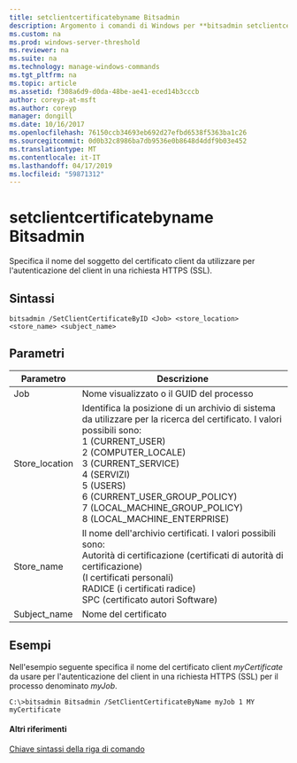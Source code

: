 ```yaml
---
title: setclientcertificatebyname Bitsadmin
description: Argomento i comandi di Windows per **bitsadmin setclientcertificatebyname** -specifica il nome del soggetto del certificato client da utilizzare per l'autenticazione del client in una richiesta HTTPS (SSL).
ms.custom: na
ms.prod: windows-server-threshold
ms.reviewer: na
ms.suite: na
ms.technology: manage-windows-commands
ms.tgt_pltfrm: na
ms.topic: article
ms.assetid: f308a6d9-d0da-48be-ae41-eced14b3cccb
author: coreyp-at-msft
ms.author: coreyp
manager: dongill
ms.date: 10/16/2017
ms.openlocfilehash: 76150ccb34693eb692d27efbd6538f5363ba1c26
ms.sourcegitcommit: 0d0b32c8986ba7db9536e0b8648d4ddf9b03e452
ms.translationtype: MT
ms.contentlocale: it-IT
ms.lasthandoff: 04/17/2019
ms.locfileid: "59871312"
---
```

# <a name="bitsadmin-setclientcertificatebyname"></a>setclientcertificatebyname Bitsadmin



Specifica il nome del soggetto del certificato client da utilizzare per l'autenticazione del client in una richiesta HTTPS (SSL).

## <a name="syntax"></a>Sintassi

```
bitsadmin /SetClientCertificateByID <Job> <store_location> <store_name> <subject_name>
```

## <a name="parameters"></a>Parametri

|Parametro|Descrizione|
|---------|-----------|
|Job|Nome visualizzato o il GUID del processo|
|Store_location|Identifica la posizione di un archivio di sistema da utilizzare per la ricerca del certificato. I valori possibili sono:</br>1 (CURRENT_USER)</br>2 (COMPUTER_LOCALE)</br>3 (CURRENT_SERVICE)</br>4 (SERVIZI)</br>5 (USERS)</br>6 (CURRENT_USER_GROUP_POLICY)</br>7 (LOCAL_MACHINE_GROUP_POLICY)</br>8 (LOCAL_MACHINE_ENTERPRISE)|
|Store_name|Il nome dell'archivio certificati. I valori possibili sono:</br>Autorità di certificazione (certificati di autorità di certificazione)</br>(I certificati personali)</br>RADICE (i certificati radice)</br>SPC (certificato autori Software)|
|Subject_name|Nome del certificato|

## <a name="BKMK_examples"></a>Esempi

Nell'esempio seguente specifica il nome del certificato client *myCertificate* da usare per l'autenticazione del client in una richiesta HTTPS (SSL) per il processo denominato *myJob*.
```
C:\>bitsadmin Bitsadmin /SetClientCertificateByName myJob 1 MY myCertificate 
```

#### <a name="additional-references"></a>Altri riferimenti

[Chiave sintassi della riga di comando](command-line-syntax-key.md)